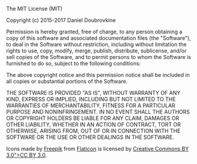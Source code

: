 The MIT License (MIT)

Copyright (c) 2015-2017 Daniel Doubrovkine

Permission is hereby granted, free of charge, to any person obtaining a copy
of this software and associated documentation files (the "Software"), to deal
in the Software without restriction, including without limitation the rights
to use, copy, modify, merge, publish, distribute, sublicense, and/or sell
copies of the Software, and to permit persons to whom the Software is
furnished to do so, subject to the following conditions:

The above copyright notice and this permission notice shall be included in all
copies or substantial portions of the Software.

THE SOFTWARE IS PROVIDED "AS IS", WITHOUT WARRANTY OF ANY KIND, EXPRESS OR
IMPLIED, INCLUDING BUT NOT LIMITED TO THE WARRANTIES OF MERCHANTABILITY,
FITNESS FOR A PARTICULAR PURPOSE AND NONINFRINGEMENT. IN NO EVENT SHALL THE
AUTHORS OR COPYRIGHT HOLDERS BE LIABLE FOR ANY CLAIM, DAMAGES OR OTHER
LIABILITY, WHETHER IN AN ACTION OF CONTRACT, TORT OR OTHERWISE, ARISING FROM,
OUT OF OR IN CONNECTION WITH THE SOFTWARE OR THE USE OR OTHER DEALINGS IN THE
SOFTWARE.

Icons made by [Freepik](http://www.freepik.com) from [Flaticon](http://www.flaticon.com)
is licensed by [Creative Commons BY 3.0">CC BY 3.0](http://creativecommons.org/licenses/by/3.0/).

